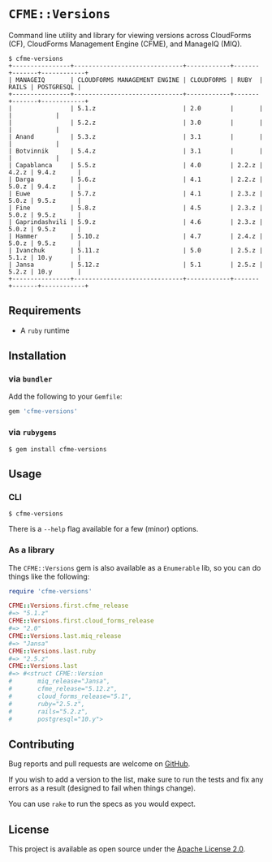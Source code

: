 `CFME::Versions`
================

Command line utility and library for viewing versions across CloudForms (CF),
CloudForms Management Engine (CFME), and ManageIQ (MIQ).

```console
$ cfme-versions
+----------------+------------------------------+------------+-------+-------+------------+
| MANAGEIQ       | CLOUDFORMS MANAGEMENT ENGINE | CLOUDFORMS | RUBY  | RAILS | POSTGRESQL |
+----------------+------------------------------+------------+-------+-------+------------+
|                | 5.1.z                        | 2.0        |       |       |            |
|                | 5.2.z                        | 3.0        |       |       |            |
| Anand          | 5.3.z                        | 3.1        |       |       |            |
| Botvinnik      | 5.4.z                        | 3.1        |       |       |            |
| Capablanca     | 5.5.z                        | 4.0        | 2.2.z | 4.2.z | 9.4.z      |
| Darga          | 5.6.z                        | 4.1        | 2.2.z | 5.0.z | 9.4.z      |
| Euwe           | 5.7.z                        | 4.1        | 2.3.z | 5.0.z | 9.5.z      |
| Fine           | 5.8.z                        | 4.5        | 2.3.z | 5.0.z | 9.5.z      |
| Gaprindashvili | 5.9.z                        | 4.6        | 2.3.z | 5.0.z | 9.5.z      |
| Hammer         | 5.10.z                       | 4.7        | 2.4.z | 5.0.z | 9.5.z      |
| Ivanchuk       | 5.11.z                       | 5.0        | 2.5.z | 5.1.z | 10.y       |
| Jansa          | 5.12.z                       | 5.1        | 2.5.z | 5.2.z | 10.y       |
+----------------+------------------------------+------------+-------+-------+------------+
```

Requirements
------------

- A `ruby` runtime


Installation
------------

### via `bundler`

Add the following to your `Gemfile`:

```ruby
gem 'cfme-versions'
```


### via `rubygems`

```console
$ gem install cfme-versions
```


Usage
-----

### CLI

```console
$ cfme-versions
```

There is a `--help` flag available for a few (minor) options.


### As a library

The `CFME::Versions` gem is also available as a `Enumerable` lib, so you can do
things like the following:

```ruby
require 'cfme-versions'

CFME::Versions.first.cfme_release
#=> "5.1.z"
CFME::Versions.first.cloud_forms_release
#=> "2.0"
CFME::Versions.last.miq_release
#=> "Jansa"
CFME::Versions.last.ruby
#=> "2.5.z"
CFME::Versions.last
#=> #<struct CFME::Version
#       miq_release="Jansa",
#       cfme_release="5.12.z",
#       cloud_forms_release="5.1",
#       ruby="2.5.z",
#       rails="5.2.z",
#       postgresql="10.y">
```


Contributing
------------

Bug reports and pull requests are welcome on [GitHub][].

If you wish to add a version to the list, make sure to run the tests and fix
any errors as a result (designed to fail when things change).

You can use `rake` to run the specs as you would expect.


License
-------

This project is available as open source under the [Apache License 2.0][].


[GitHub]:              https://github.com/RedHatCloudForms/cfme-versions
[Apache License 2.0]:  http://www.apache.org/licenses/LICENSE-2.0
